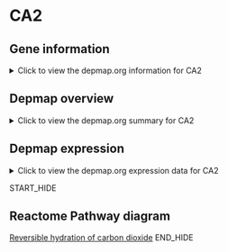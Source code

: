 <h1>CA2</h1>

<h2>Gene information</h2>
<details>
  <summary>Click to view the depmap.org information for CA2</summary>
  <iframe src="https://depmap.org/portal/gene/CA2?tab=about" style="border:none;width:100%;height:800px"></iframe>
</details>

<h2>Depmap overview</h2>
<details>
  <summary>Click to view the depmap.org summary for CA2</summary>
  <iframe src="https://depmap.org/portal/gene/CA2?tab=overview" style="border:none;width:100%;height:800px"></iframe>
</details>

<h2>Depmap expression</h2>
<details>
  <summary>Click to view the depmap.org expression data for CA2</summary>
  <iframe src="https://depmap.org/portal/gene/CA2?tab=characterization" style="border:none;width:100%;height:800px"></iframe>
</details>


START_HIDE
<h2>Reactome Pathway diagram</h2>
<a href="https://reactome.org/PathwayBrowser/#/R-HSA-1475029">Reversible hydration of carbon dioxide</a>
END_HIDE


